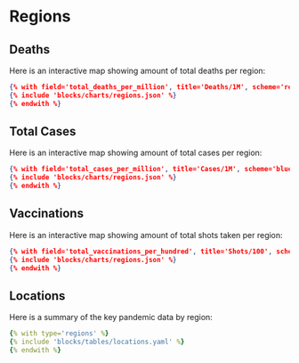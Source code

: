 # Regions

## Deaths

Here is an interactive map showing amount of total deaths per region:

```json chart
{% with field='total_deaths_per_million', title='Deaths/1M', scheme='reds' %}
{% include 'blocks/charts/regions.json' %}
{% endwith %}
```

## Total Cases

Here is an interactive map showing amount of total cases per region:

```json chart
{% with field='total_cases_per_million', title='Cases/1M', scheme='blues' %}
{% include 'blocks/charts/regions.json' %}
{% endwith %}
```

## Vaccinations

Here is an interactive map showing amount of total shots taken per region:

```json chart
{% with field='total_vaccinations_per_hundred', title='Shots/100', scheme='greens' %}
{% include 'blocks/charts/regions.json' %}
{% endwith %}
```

## Locations

Here is a summary of the key pandemic data by region:

```yaml table
{% with type='regions' %}
{% include 'blocks/tables/locations.yaml' %}
{% endwith %}
```
